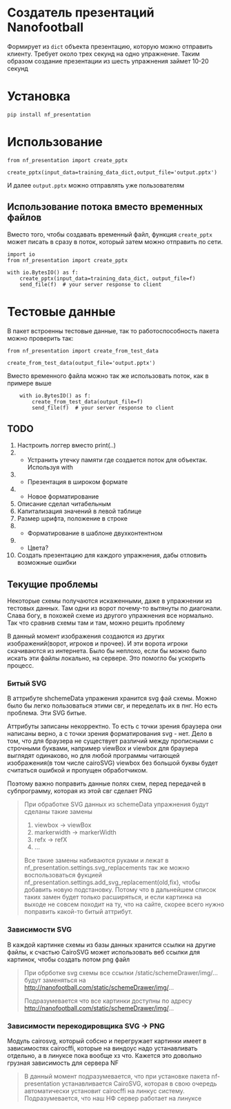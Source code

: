 # Создатель презентаций Nanofootball

Формирует из `dict` объекта презентацию, которую можно отправить клиенту. Требует около трех секунд на одно упражнение. Таким образом создание презентации из шесть упражнения займет 10-20 секунд

# Установка

    pip install nf_presentation

# Использование

    from nf_presentation import create_pptx

    create_pptx(input_data=training_data_dict,output_file='output.pptx')

И далее `output.pptx` можно отправлять уже пользователям

## Использование потока вместо временных файлов

Вместо того, чтобы создавать временный файл, функция `create_pptx` может писать в сразу в поток, который затем можно отправить по сети. 

    import io
    from nf_presentation import create_pptx

    with io.BytesIO() as f:
        create_pptx(input_data=training_data_dict, output_file=f)
        send_file(f)  # your server response to client
    

# Тестовые данные

В пакет встроенны тестовые данные, так то работоспособность пакета можно проверить так:


    from nf_presentation import create_from_test_data

    create_from_test_data(output_file='output.pptx')

Вместо временного файла можно так же использовать поток, как в примере выше

        with io.BytesIO() as f:
            create_from_test_data(output_file=f)
            send_file(f)  # your server response to client

## TODO

1. Настроить логгер вместо print(..)
1. + Устранить утечку памяти где создается поток для объектак. Используя with
2. + Презентация в широком формате
3. + Новое форматирование 
4. Описание сделал читабельным
5. Капитализация значений в левой таблице
6. Размер шрифта, положение в строке
7. + Форматирование в шаблоне двухконтентном
8. + Цвета?
9. Cоздать презентацию для каждого упражнения, дабы отловить возможные ошибки

## Текущие проблемы

Некоторые схемы получаются искаженными, даже в упражнении из тестовых данных. Там одни из ворот почему-то вытянуты по диагонали. Слава богу, в похожей схеме из другого упражнения все нормально. Так что сравнив схемы там и там, можно решить проблему

В данный момент изображения создаются из других изображений(ворот, игроков и прочее). И эти ворота игроки скачиваются из интернета. Было бы неплохо, если бы можно было искать эти файлы локально, на сервере. Это помогло бы ускорить процесс. 

### Битый SVG

В аттрибуте shchemeData упражения хранится svg фай схемы. Можно было бы легко пользоваться этими свг, и переделать их в пнг. Но есть проблема. Эти SVG битые. 

Аттрибуты записаны некорректно. То есть с точки зрения браузера они написаны верно, а с точки зрения форматирования svg - нет. Дело в том, что для браузера не существует различий между прописными с строчными буквами, например viewBox и viewbox для браузера выглядят одинаково, но для любой программы читающей изображения(в том числе cairoSVG) viewbox без большой буквы будет считаться ошибкой и пропущен обработчиком.

Поэтому важно поправить данные полях схем, перед передачей в субпрограмму, которая из этой свг сделает PNG
> При обработке SVG данных из schemeData упражнения будут сделаны такие замены
> 1. viewbox -> viewBox
> 2. markerwidth -> markerWidth
> 3. refx -> refX
> 4. ...
> 
> Все такие замены набиваются руками и лежат в nf_presentation.settings.svg_replacements
> так же можно воспользоваться фукцией nf_presentation.settings.add_svg_replacement(old,fix), чтобы добавить новую подстановку. Потому что в дальнейшем список таких замен будет только расширяться, и если картинка на выходе не совсем походит на ту, что на сайте, скорее всего нужно поправить какой-то битый аттрибут.



### Зависимости SVG

В каждой картинке схемы из базы данных хранится ссылки на другие файлы, к счастью CairoSVG может использовать веб ссылки для картинок, чтобы создать потом png файл

> При обрботке svg схемы все ссылки /static/schemeDrawer/img/... будут заменяться на http://nanofootball.com/static/schemeDrawer/img/...
> 
> Подразумевается что все картинки доступны по адресу http://nanofootball.com/static/schemeDrawer/img/...

### Зависимости перекодировщика SVG -> PNG 

Модуль cairosvg, который собсно и перегружает картинки имеет в зависимостях cairocffi, которые на виндоус надо устанавливать отдельно, а в линуксе пока вообще хз что. Кажется это довольно грузная зависимость для сервера NF

> В данный момент подразумевается, что при установке пакета nf-presentation устанавливается CairoSVG, которая в свою очередь автоматически установит cairocffi на линкус систему. Подразумевается, что наш НФ сервер работает на линуксе